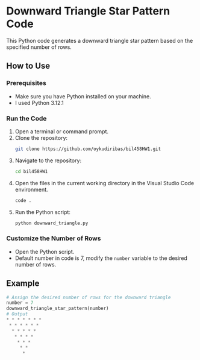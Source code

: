 # Downward Triangle Star Pattern Code

This Python code generates a downward triangle star pattern based on the specified number of rows.

## How to Use

### Prerequisites
- Make sure you have Python installed on your machine.
- I used Python 3.12.1

### Run the Code
1. Open a terminal or command prompt.
2. Clone the repository:
    ```bash
    git clone https://github.com/oykudiribas/bil458HW1.git
    ```
3. Navigate to the repository:
    ```bash
    cd bil458HW1
    ```
4. Open the files in the current working directory in the Visual Studio Code environment.
    ```bash
    code .
    ```
5. Run the Python script:
    ```bash
    python downward_triangle.py
    ```

### Customize the Number of Rows
- Open the Python script.
- Default number in code is 7, modify the `number` variable to the desired number of rows.

## Example
```python
# Assign the desired number of rows for the downward triangle
number = 7
downward_triangle_star_pattern(number)
# Output
* * * * * * * 
 * * * * * * 
  * * * * * 
   * * * * 
    * * * 
     * * 
      * 
